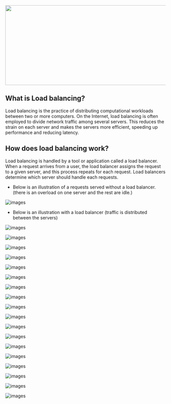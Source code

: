 
<img src='images/loadbalancer.png' width='900' height='250'>

## What is Load balancing?

Load balancing is the practice of distributing computational workloads between two or more computers. On the Internet, load balancing is often employed to divide network traffic among several servers. This reduces the strain on each server and makes the servers more efficient, speeding up performance and reducing latency.

## How does load balancing work?

Load balancing is handled by a tool or application called a load balancer. When a request arrives from a user, the load balancer assigns the request to a given server, and this process repeats for each request. Load balancers determine which server should handle each requests. 


   - Below is an illustration of a requests served without a load balancer. (there is an overload on one server and the rest are idle.)

![images](images/Screenshot_19-removebg-preview%20(1).png)

   - Below is an illustration with a load balancer (traffic is distributed between the servers)

![images](images/Screenshot_20-removebg-preview.png)




![images](images/Screenshot_10.png)



![images](images/Screenshot_6.png)


![images](images/Screenshot_2.png)

![images](images/Screenshot_3.png)

![images](images/Screenshot_4.png)

![images](images/Screenshot_5.png)

![images](images/Screenshot_7.png)

![images](images/Screenshot_8.png)

![images](images/Screenshot_9.png)


![images](images/Screenshot_11.png)


![images](images/Screenshot_12.png)

![images](images/Screenshot_15.png)

![images](images/Screenshot_13.png)

![images](images/Screenshot_14.png)


![images](images/Screenshot_16.png)

![images](images/Screenshot_17.png)

![images](images/Screenshot_18.png)

